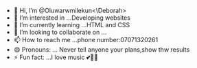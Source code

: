 - 👋 Hi, I’m @Oluwarwmilekun<\Deborah>
- 👀 I’m interested in ...Developing websites
- 🌱 I’m currently learning ...HTML and CSS
- 💞️ I’m looking to collaborate on ...
- 📫 How to reach me ...phone number:07071320261
- 😄 Pronouns: ... Never tell anyone your plans,show thw results
- ⚡ Fun fact: ...I love music 💕🌝🤭

<!---
Oluwarwmilekun/Oluwarwmilekun is a ✨ special ✨ repository because its `README.md` (this file) appears on your GitHub profile.
You can click the Preview link to take a look at your changes.
--->
